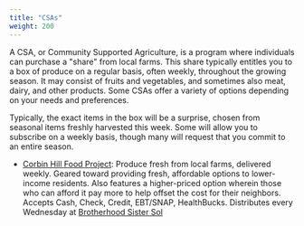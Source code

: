 ```yaml
---
title: "CSAs"
weight: 200
---
```


A CSA, or Community Supported Agriculture, is a program where individuals can purchase a "share" from local farms. This
share typically entitles you to a box of produce on a regular basis, often weekly, throughout the growing season. It may
consist of fruits and vegetables, and sometimes also meat, dairy, and other products. Some CSAs offer a variety of options
depending on your needs and preferences. 

Typically, the exact items in the box will be a surprise, chosen from seasonal items freshly 
harvested this week. Some will allow you to subscribe on a weekly basis, though many will request that you
commit to an entire season.

* [Corbin Hill Food Project](http://corbinhill-foodproject.org/farmshare): Produce fresh from local farms, delivered weekly. 
Geared toward providing fresh, affordable options to lower-income residents. Also features a higher-priced option wherein
those who can afford it pay more to help offset the cost for their neighbors. Accepts Cash, Check, Credit, EBT/SNAP, HealthBucks. 
Distributes every Wednesday at [Brotherhood Sister Sol](/community/orgs/brosis)